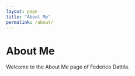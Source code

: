 ```yaml
---
layout: page
title: "About Me"
permalink: /about/
---
```

# About Me

Welcome to the About Me page of Federico Dattila.

